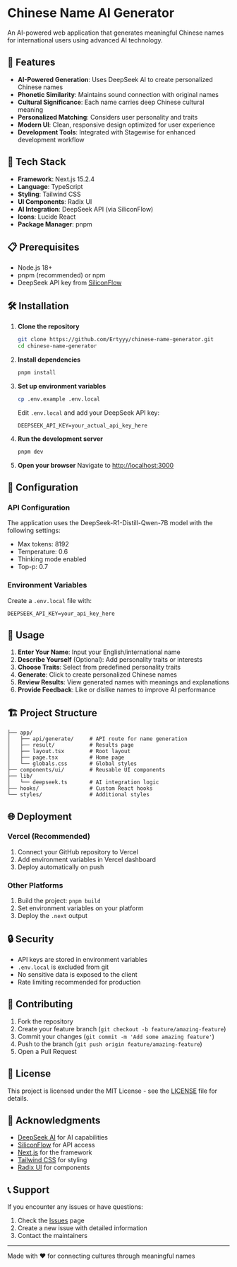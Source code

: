 # Chinese Name AI Generator

An AI-powered web application that generates meaningful Chinese names for international users using advanced AI technology.

## 🌟 Features

- **AI-Powered Generation**: Uses DeepSeek AI to create personalized Chinese names
- **Phonetic Similarity**: Maintains sound connection with original names
- **Cultural Significance**: Each name carries deep Chinese cultural meaning
- **Personalized Matching**: Considers user personality and traits
- **Modern UI**: Clean, responsive design optimized for user experience
- **Development Tools**: Integrated with Stagewise for enhanced development workflow

## 🚀 Tech Stack

- **Framework**: Next.js 15.2.4
- **Language**: TypeScript
- **Styling**: Tailwind CSS
- **UI Components**: Radix UI
- **AI Integration**: DeepSeek API (via SiliconFlow)
- **Icons**: Lucide React
- **Package Manager**: pnpm

## 📋 Prerequisites

- Node.js 18+ 
- pnpm (recommended) or npm
- DeepSeek API key from [SiliconFlow](https://api.siliconflow.cn/)

## 🛠️ Installation

1. **Clone the repository**
   ```bash
   git clone https://github.com/Ertyyy/chinese-name-generator.git
   cd chinese-name-generator
   ```

2. **Install dependencies**
   ```bash
   pnpm install
   ```

3. **Set up environment variables**
   ```bash
   cp .env.example .env.local
   ```
   
   Edit `.env.local` and add your DeepSeek API key:
   ```
   DEEPSEEK_API_KEY=your_actual_api_key_here
   ```

4. **Run the development server**
   ```bash
   pnpm dev
   ```

5. **Open your browser**
   Navigate to [http://localhost:3000](http://localhost:3000)

## 🔧 Configuration

### API Configuration
The application uses the DeepSeek-R1-Distill-Qwen-7B model with the following settings:
- Max tokens: 8192
- Temperature: 0.6
- Thinking mode enabled
- Top-p: 0.7

### Environment Variables
Create a `.env.local` file with:
```env
DEEPSEEK_API_KEY=your_api_key_here
```

## 📱 Usage

1. **Enter Your Name**: Input your English/international name
2. **Describe Yourself** (Optional): Add personality traits or interests
3. **Choose Traits**: Select from predefined personality traits
4. **Generate**: Click to create personalized Chinese names
5. **Review Results**: View generated names with meanings and explanations
6. **Provide Feedback**: Like or dislike names to improve AI performance

## 🏗️ Project Structure

```
├── app/
│   ├── api/generate/     # API route for name generation
│   ├── result/           # Results page
│   ├── layout.tsx        # Root layout
│   ├── page.tsx          # Home page
│   └── globals.css       # Global styles
├── components/ui/        # Reusable UI components
├── lib/
│   └── deepseek.ts       # AI integration logic
├── hooks/                # Custom React hooks
└── styles/               # Additional styles
```

## 🌐 Deployment

### Vercel (Recommended)
1. Connect your GitHub repository to Vercel
2. Add environment variables in Vercel dashboard
3. Deploy automatically on push

### Other Platforms
1. Build the project: `pnpm build`
2. Set environment variables on your platform
3. Deploy the `.next` output

## 🔒 Security

- API keys are stored in environment variables
- `.env.local` is excluded from git
- No sensitive data is exposed to the client
- Rate limiting recommended for production

## 🤝 Contributing

1. Fork the repository
2. Create your feature branch (`git checkout -b feature/amazing-feature`)
3. Commit your changes (`git commit -m 'Add some amazing feature'`)
4. Push to the branch (`git push origin feature/amazing-feature`)
5. Open a Pull Request

## 📄 License

This project is licensed under the MIT License - see the [LICENSE](LICENSE) file for details.

## 🙏 Acknowledgments

- [DeepSeek AI](https://www.deepseek.com/) for AI capabilities
- [SiliconFlow](https://api.siliconflow.cn/) for API access
- [Next.js](https://nextjs.org/) for the framework
- [Tailwind CSS](https://tailwindcss.com/) for styling
- [Radix UI](https://www.radix-ui.com/) for components

## 📞 Support

If you encounter any issues or have questions:
1. Check the [Issues](https://github.com/Ertyyy/chinese-name-generator/issues) page
2. Create a new issue with detailed information
3. Contact the maintainers

---

Made with ❤️ for connecting cultures through meaningful names 